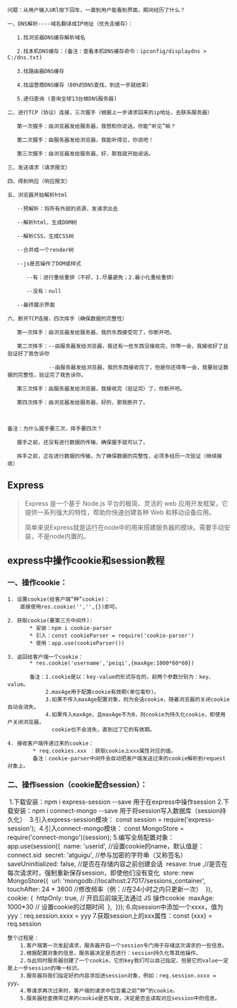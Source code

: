 ``` 
问题：从用户输入URl按下回车，一直到用户能看到界面，期间经历了什么？

一、DNS解析----域名翻译成IP地址（优先走缓存）：

​	1.找浏览器DNS缓存解析域名

​	2.找本机DNS缓存：(备注：查看本机DNS缓存命令：ipconfig/displaydns > C:/dns.txt)

​	3.找路由器DNS缓存

​	4.找运营商DNS缓存（80%的DNS查找，到这一步就结束）

​	5.递归查询 (查询全球13台根DNS服务器)

二、进行TCP（协议）连接，三次握手（根据上一步请求回来的ip地址，去联系服务器）

​	第一次握手：由浏览器发给服务器，我想和你说话，你能“听见”嘛？

​	第二次握手：由服务器发给浏览器，我能听得见，你说吧！

​	第三次握手：由浏览器发给服务器，好，那我就开始说话。

三、发送请求（请求报文）

四、得到响应（响应报文）

五、浏览器开始解析html

​	--预解析：将所有外部的资源，发请求出去

​	--解析html，生成DOM树

​	--解析CSS，生成CSS树

​	--合并成一个render树

​	--js是否操作了DOM或样式

   	  --有：进行重绘重排（不好，1.尽量避免；2.最小化重绘重排）

  	  --没有：null

​	--最终展示界面

六、断开TCP连接，四次挥手（确保数据的完整性）

​	第一次挥手：由浏览器发给服务器，我的东西接受完了，你断开吧。

​	第二次挥手：--由服务器发给浏览器，我还有一些东西没接收完，你等一会，我接收好了且验证好了我告诉你

​    		  --由服务器发给浏览器，我的东西接收完了，但是你还得等一会，我要验证数据的完整性，验证完了我告诉你。

​	第三次挥手：由服务器发给浏览器，我接收完（验证完）了，你断开吧。

​	第四次挥手：由浏览器发给服务器，好的，那我断开了。



备注：为什么握手要三次，挥手要四次？

​	握手之前，还没有进行数据的传输，确保握手就可以了。

​	挥手之前，正在进行数据的传输，为了确保数据的完整性，必须多经历一次验证（继续接	收）
```

## Express

> Express 是一个基于 Node.js 平台的极简、灵活的 web 应用开发框架，它提供一系列强大的特性，帮助你快速创建各种 Web 和移动设备应用。
>
> 简单来说Express就是运行在node中的用来搭建服务器的模块。需要手动安装，不是node内置的。

## express中操作cookie和session教程

### 一、操作cookie：

    1. 设置cookie(给客户端“种”cookie)：
        直接使用res.cookie('','',{})即可。
        
    2. 获取cookie(要第三方中间件):
           * 安装：npm i cookie-parser
           * 引入：const cookieParser = require('cookie-parser')
           * 使用：app.use(cookieParser())
    
    3. 返回给客户端一个cookie：
           * res.cookie('username','peiqi',{maxAge:1000*60*60})
           
           备注：1.cookie是以：key-value的形式存在的，前两个参数分别为：key、value。
                2.maxAge用于配置cookie有效期(单位毫秒)。
                3.如果不传入maxAge配置对象，则为会话cookie，随着浏览器的关闭cookie自动会消失。
                4.如果传入maxAge，且maxAge不为0，则cookie为持久化cookie，即使用户关闭浏览器，
                  cookie也不会消失，直到过了它的有效期。
    
    4. 接收客户端传递过来的cookie：
            * req.cookies.xxx ：获取cookie上xxx属性对应的值。
            备注：cookie-parser中间件会自动把客户端发送过来的cookie解析到request对象上。


### 二、操作session（cookie配合session）：

​    1.下载安装：npm i express-session --save  用于在express中操作session
​    2.下载安装：npm i connect-mongo --save 用于将session写入数据库（session持久化）
​    3.引入express-session模块：
​        const session = require('express-session');
​    4.引入connect-mongo模块：
​        const MongoStore = require('connect-mongo')(session);
​    5.编写全局配置对象：
​        app.use(session({
​          name: 'userid',   //设置cookie的name，默认值是：connect.sid
​          secret: 'atguigu', //参与加密的字符串（又称签名）
​          saveUninitialized: false, //是否在存储内容之前创建会话
​          resave: true ,//是否在每次请求时，强制重新保存session，即使他们没有变化
​          store: new MongoStore({
​            url: 'mongodb://localhost:27017/sessions_container',
​            touchAfter: 24 * 3600 //修改频率（例：//在24小时之内只更新一次）
​          }),
​          cookie: {
​            httpOnly: true, // 开启后前端无法通过 JS 操作cookie
​            maxAge: 1000*30 // 设置cookie的过期时间
​          },
​        }));
​    6.向session中添加一个xxxx，值为yyy：req.session.xxxx = yyy
​    7.获取session上的xxx属性：const {xxx} = req.session

    整个过程是：
        1.客户端第一次发起请求，服务器开启一个session专门用于存储这次请求的一些信息。
        2.根据配置对象的信息，服务器决定是否进行：session持久化等其他操作。
        2.与此同时服务器创建了一个cookie，它的key我们可以自己指定，但是它的value一定是上一步session的唯一标识。
        3.服务器将我们指定好的内容添加进session对象，例如：req.session.xxxx = yyy。
        4.等请求再次过来时，客户端的请求中包含着之前“种”的cookie。
        5.服务器检查携带过来的cookie是否有效，决定是否去读取对应session中的信息。


​    